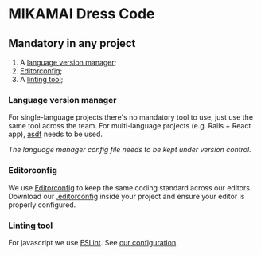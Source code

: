 # MIKAMAI Dress Code

## Mandatory in any project

1. A [language version manager](#language-version-manager);
1. [Editorconfig](#editorconfig);
1. A [linting tool](#linting-tool);

### Language version manager

For single-language projects there's no mandatory tool to use, just use the same tool across the team. For multi-language projects (e.g. Rails + React app), [asdf](https://github.com/asdf-vm/asdf) needs to be used.

*The language manager config file needs to be kept under version control.*

### Editorconfig

We use [Editorconfig](http://editorconfig.org) to keep the same coding standard across our editors. Download our [.editorconfig](.editorconfig) inside your project and ensure your editor is properly configured.

### Linting tool

For javascript we use [ESLint](https://eslint.org/). See [our configuration](eslint/).
